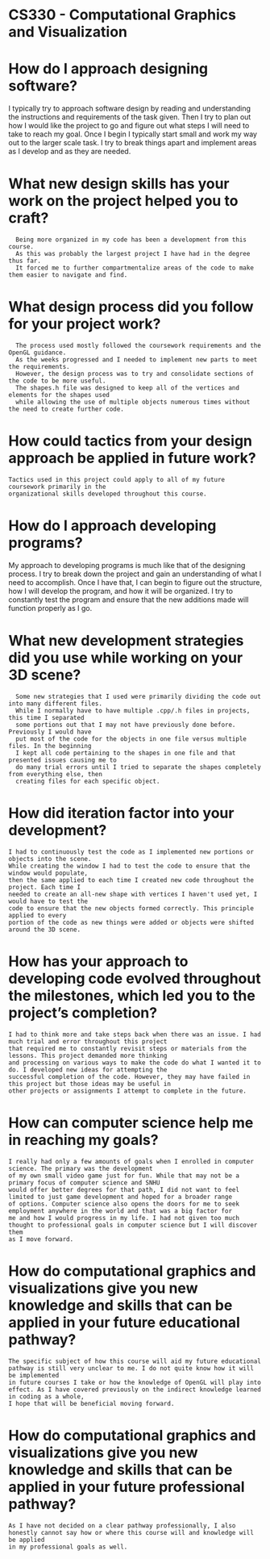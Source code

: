 # CS330 - Computational Graphics and Visualization


# How do I approach designing software?
  I typically try to approach software design by reading and understanding the instructions and requirements of the task given. 
  Then I try to plan out how I would like the project to go and figure out what steps I will need to take to reach my goal. 
  Once I begin I typically start small and work my way out to the larger scale task. 
  I try to break things apart and implement areas as I develop and as they are needed. 
  
#  What new design skills has your work on the project helped you to craft?
      Being more organized in my code has been a development from this course. 
      As this was probably the largest project I have had in the degree thus far. 
      It forced me to further compartmentalize areas of the code to make them easier to navigate and find. 
      
#  What design process did you follow for your project work?
      The process used mostly followed the coursework requirements and the OpenGL guidance. 
      As the weeks progressed and I needed to implement new parts to meet the requirements. 
      However, the design process was to try and consolidate sections of the code to be more useful. 
      The shapes.h file was designed to keep all of the vertices and elements for the shapes used 
      while allowing the use of multiple objects numerous times without the need to create further code. 
      
#  How could tactics from your design approach be applied in future work?
    Tactics used in this project could apply to all of my future coursework primarily in the 
    organizational skills developed throughout this course. 

# How do I approach developing programs?
  My approach to developing programs is much like that of the designing process. 
  I try to break down the project and gain an understanding of what I need to accomplish. 
  Once I have that, I can begin to figure out the structure, how I will develop the program, 
  and how it will be organized. I try to constantly test the program and ensure that 
  the new additions made will function properly as I go. 
  
#  What new development strategies did you use while working on your 3D scene?
      Some new strategies that I used were primarily dividing the code out into many different files. 
      While I normally have to have multiple .cpp/.h files in projects, this time I separated 
      some portions out that I may not have previously done before. Previously I would have
      put most of the code for the objects in one file versus multiple files. In the beginning 
      I kept all code pertaining to the shapes in one file and that presented issues causing me to 
      do many trial errors until I tried to separate the shapes completely from everything else, then
      creating files for each specific object. 
      
#  How did iteration factor into your development?
    I had to continuously test the code as I implemented new portions or objects into the scene.
    While creating the window I had to test the code to ensure that the window would populate,
    then the same applied to each time I created new code throughout the project. Each time I 
    needed to create an all-new shape with vertices I haven't used yet, I would have to test the 
    code to ensure that the new objects formed correctly. This principle applied to every 
    portion of the code as new things were added or objects were shifted around the 3D scene.
    
#  How has your approach to developing code evolved throughout the milestones, which led you to the project’s completion?
    I had to think more and take steps back when there was an issue. I had much trial and error throughout this project
    that required me to constantly revisit steps or materials from the lessons. This project demanded more thinking
    and processing on various ways to make the code do what I wanted it to do. I developed new ideas for attempting the
    successful completion of the code. However, they may have failed in this project but those ideas may be useful in
    other projects or assignments I attempt to complete in the future. 
    
# How can computer science help me in reaching my goals?
    I really had only a few amounts of goals when I enrolled in computer science. The primary was the development 
    of my own small video game just for fun. While that may not be a primary focus of computer science and SNHU 
    would offer better degrees for that path, I did not want to feel limited to just game development and hoped for a broader range
    of options. Computer science also opens the doors for me to seek employment anywhere in the world and that was a big factor for
    me and how I would progress in my life. I had not given too much thought to professional goals in computer science but I will discover them 
    as I move forward. 

#   How do computational graphics and visualizations give you new knowledge and skills that can be applied in your future educational pathway?
    The specific subject of how this course will aid my future educational pathway is still very unclear to me. I do not quite know how it will be implemented
    in future courses I take or how the knowledge of OpenGL will play into effect. As I have covered previously on the indirect knowledge learned in coding as a whole, 
    I hope that will be beneficial moving forward. 

#   How do computational graphics and visualizations give you new knowledge and skills that can be applied in your future professional pathway?
    As I have not decided on a clear pathway professionally, I also honestly cannot say how or where this course will and knowledge will be applied
    in my professional goals as well.

